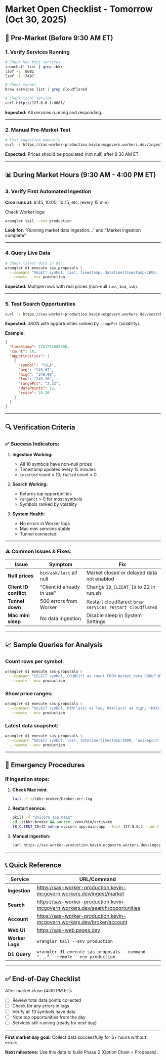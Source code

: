 # Market Open Checklist - Tomorrow (Oct 30, 2025)

## 🌅 Pre-Market (Before 9:30 AM ET)

### 1. Verify Services Running

```bash
# Check Mac mini services
launchctl list | grep ibkr
lsof -i :8081
lsof -i :7497

# Check tunnel
brew services list | grep cloudflared

# Check local service
curl http://127.0.0.1:8081/
```

**Expected:** All services running and responding.

---

### 2. Manual Pre-Market Test

```bash
# Test ingestion manually
curl -s https://sas-worker-production.kevin-mcgovern.workers.dev/ingest/market | jq .
```

**Expected:** Prices should be populated (not null) after 9:30 AM ET.

---

## 📊 During Market Hours (9:30 AM - 4:00 PM ET)

### 3. Verify First Automated Ingestion

**Cron runs at:** 9:45, 10:00, 10:15, etc. (every 15 min)

Check Worker logs:
```bash
wrangler tail --env production
```

**Look for:** "Running market data ingestion..." and "Market ingestion complete"

---

### 4. Query Live Data

```bash
# Check latest data in D1
wrangler d1 execute sas-proposals \
  --command "SELECT symbol, last, timestamp, datetime(timestamp/1000, 'unixepoch') as time FROM market_data ORDER BY timestamp DESC LIMIT 10;" \
  --remote --env production
```

**Expected:** Multiple rows with real prices (non-null `last`, `bid`, `ask`).

---

### 5. Test Search Opportunities

```bash
curl -s https://sas-worker-production.kevin-mcgovern.workers.dev/search/opportunities | jq .
```

**Expected:** JSON with opportunities ranked by `rangePct` (volatility).

**Example:**
```json
{
  "timestamp": 1761774000000,
  "count": 10,
  "opportunities": [
    {
      "symbol": "TSLA",
      "avg": "245.67",
      "high": "248.90",
      "low": "243.20",
      "rangePct": "2.32",
      "dataPoints": 12,
      "score": 29.20
    }
  ]
}
```

---

## 🔍 Verification Criteria

### ✅ Success Indicators:

1. **Ingestion Working:**
   - All 10 symbols have non-null prices
   - Timestamp updates every 15 minutes
   - `inserted` count = 10, `failed` count = 0

2. **Search Working:**
   - Returns top opportunities
   - `rangePct` > 0 for most symbols
   - Symbols ranked by volatility

3. **System Health:**
   - No errors in Worker logs
   - Mac mini services stable
   - Tunnel connected

---

### ⚠️ Common Issues & Fixes:

| Issue | Symptom | Fix |
|-------|---------|-----|
| **Null prices** | `bid/ask/last` all null | Market closed or delayed data not enabled |
| **Client ID conflict** | "Client id already in use" | Change `IB_CLIENT_ID` to 22 in run.sh |
| **Tunnel down** | 500 errors from Worker | Restart cloudflared: `brew services restart cloudflared` |
| **Mac mini sleep** | No data ingestion | Disable sleep in System Settings |

---

## 📈 Sample Queries for Analysis

### Count rows per symbol:
```bash
wrangler d1 execute sas-proposals \
  --command "SELECT symbol, COUNT(*) as count FROM market_data GROUP BY symbol ORDER BY count DESC;" \
  --remote --env production
```

### Show price ranges:
```bash
wrangler d1 execute sas-proposals \
  --command "SELECT symbol, MIN(last) as low, MAX(last) as high, (MAX(last)-MIN(last))/MIN(last)*100 as range_pct FROM market_data WHERE last IS NOT NULL GROUP BY symbol ORDER BY range_pct DESC;" \
  --remote --env production
```

### Latest data snapshot:
```bash
wrangler d1 execute sas-proposals \
  --command "SELECT symbol, last, datetime(timestamp/1000, 'unixepoch') as time FROM market_data WHERE timestamp IN (SELECT MAX(timestamp) FROM market_data GROUP BY symbol);" \
  --remote --env production
```

---

## 🚨 Emergency Procedures

### If ingestion stops:

1. **Check Mac mini:**
   ```bash
   tail -f ~/ibkr-broker/broker.err.log
   ```

2. **Restart service:**
   ```bash
   pkill -f "uvicorn app.main"
   cd ~/ibkr-broker && source .venv/bin/activate
   IB_CLIENT_ID=22 nohup uvicorn app.main:app --host 127.0.0.1 --port 8081 --loop asyncio > broker.out.log 2> broker.err.log &
   ```

3. **Manual ingestion:**
   ```bash
   curl https://sas-worker-production.kevin-mcgovern.workers.dev/ingest/market
   ```

---

## 📞 Quick Reference

| Service | URL/Command |
|---------|-------------|
| **Ingestion** | https://sas-worker-production.kevin-mcgovern.workers.dev/ingest/market |
| **Search** | https://sas-worker-production.kevin-mcgovern.workers.dev/search/opportunities |
| **Account** | https://sas-worker-production.kevin-mcgovern.workers.dev/broker/account |
| **Web UI** | https://sas-web.pages.dev |
| **Worker Logs** | `wrangler tail --env production` |
| **D1 Query** | `wrangler d1 execute sas-proposals --command "..." --remote --env production` |

---

## ✅ End-of-Day Checklist

After market close (4:00 PM ET):

- [ ] Review total data points collected
- [ ] Check for any errors in logs
- [ ] Verify all 10 symbols have data
- [ ] Note top opportunities from the day
- [ ] Services still running (ready for next day)

---

**First market day goal:** Collect data successfully for 6+ hours without errors.

**Next milestone:** Use this data to build Phase 2 (Option Chain + Proposals).

